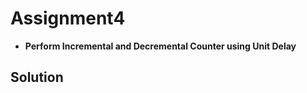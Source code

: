# Assignment4

* **Perform Incremental and Decremental Counter using Unit Delay** 

## **Solution**

